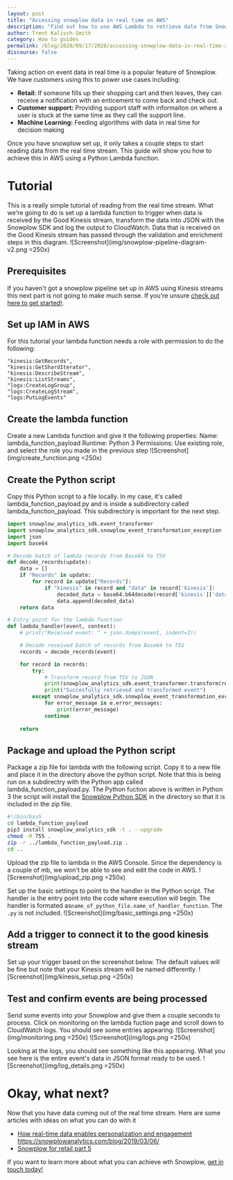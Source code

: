 ```yaml
---
layout: post
title: "Accessing snowplow data in real time on AWS"
description: "Find out how to use AWS Lambda to retrieve data from Snowplow's Kinesis stream and make real-time decisions"
author: Trent Kalisch-Smith
category: How to guides
permalink: /blog/2020/09/17/2020/accessing-snowplow-data-in-real-time-aws/
discourse: false
---
```

Taking action on event data in real time is a popular feature of Snowplow. We have customers using this to power use cases including:
*   __Retail:__ If someone fills up their shopping cart and then leaves, they can receive a notification with an enticement to come back and check out. 
*   __Customer support:__ Providing support staff with informaiton on where a user is stuck at the same time as they call the support line. 
*   __Machine Learning:__ Feeding algorithms with data in real time for decision making

Once you have snowplow set up, it only takes a couple steps to start reading data from the real time stream. This guide will show you how to achieve this in AWS using a Python Lambda function. 


# Tutorial
This is a really simple tutorial of reading from the real time stream. What we're going to do is set up a lambda function to trigger when data is received by the Good Kinesis stream, transform the data into JSON with the Snowplow SDK and log the output to CloudWatch. Data that is received on the Good Kinesis stream has passed through the validation and enrichment steps in this diagram. 
![Screenshot](img/snowplow-pipeline-diagram-v2.png =250x)

## Prerequisites
If you haven't got a snowplow pipeline set up in AWS using Kinesis streams this next part is not going to make much sense. If you're unsure [check out here to get started!](https://snowplowanalytics.com/get-started/). 

## Set up IAM in AWS
For this tutorial your lambda function needs a role with permission to do the following: 
```
"kinesis:GetRecords",
"kinesis:GetShardIterator",
"kinesis:DescribeStream",
"kinesis:ListStreams",
"logs:CreateLogGroup",
"logs:CreateLogStream",
"logs:PutLogEvents"
```

## Create the lambda function
Create a new Lambda function and give it the following properties: 
Name: lambda_function_payload
Runtime: Python 3
Permissions: Use existing role, and select the role you made in the previous step
![Screenshot](img/create_function.png =250x)

## Create the Python script
Copy this Python script to a file locally. In my case, it's called lambda_function_payload.py and is inside a subdirectory called lambda_function_payload. This subdirectory is important for the next step. 

```python
import snowplow_analytics_sdk.event_transformer
import snowplow_analytics_sdk.snowplow_event_transformation_exception
import json
import base64

# Decode batch of lambda records from Base64 to TSV
def decode_records(update):
    data = []
    if "Records" in update:
        for record in update["Records"]:
            if "kinesis" in record and "data" in record['kinesis']:
                decoded_data = base64.b64decode(record['kinesis']['data']).decode('utf-8')
                data.append(decoded_data)
    return data

# Entry point for the lambda function
def lambda_handler(event, context):
    # print("Received event: " + json.dumps(event, indent=2)) 

    # Decode received batch of records from Base64 to TSV
    records = decode_records(event)

    for record in records:
        try:
            # Transform record from TSV to JSON
            print(snowplow_analytics_sdk.event_transformer.transform(record))
            print("Succesfully retrieved and transformed event")
        except snowplow_analytics_sdk.snowplow_event_transformation_exception.SnowplowEventTransformationException as e:
            for error_message in e.error_messages:
                print(error_message)
            continue
        
    return
```

## Package and upload the Python script
Package a zip file for lambda with the following script. Copy it to a new file and place it in the directory above the python script. Note that this is being run on a subdirectry with the Python app called lambda_function_payload.py. The Python fuction above is written in Python 3 the script will install the [Snowplow Python SDK](https://github.com/snowplow/snowplow/wiki/Python-Analytics-SDK-Setup) in the directory so that it is included in the zip file.

```bash
#!/bin/bash
cd lambda_function_payload
pip3 install snowplow_analytics_sdk -t . --upgrade
chmod -R 755 .
zip -r ../lambda_function_payload.zip .
cd ..
```

Upload the zip file to lambda in the AWS Console. Since the dependency is a couple of mb, we won't be able to see and edit the code in AWS. 
![Screenshot](img/upload_zip.png =250x)

Set up the basic settings to point to the handler in the Python script. The handler is the entry point into the code where execution will begin. The handler is formated as`name_of_python_file.name_of_handler_function`. The `.py` is not included.
![Screenshot](img/basic_settings.png =250x)

## Add a trigger to connect it to the good kinesis stream
Set up your trigger based on the screenshot below. The default values will be fine but note that your Kinesis stream will be named differently.
![Screenshot](img/kinesis_setup.png =250x)

## Test and confirm events are being processed
Send some events into your Snowplow and give them a couple seconds to process. Click on monitoring on the lambda fuction page and scroll down to CloudWatch logs. You should see some entries appearing. 
![Screenshot](img/monitoring.png =250x)
![Screenshot](img/logs.png =250x)

Looking at the logs, you should see something like this appearing. What you see here is the entire event's data in JSON format ready to be used.
![Screenshot](img/log_details.png =250x)

# Okay, what next? 
Now that you have data coming out of the real time stream. Here are some articles with ideas on what you can do with it
*   [How real-time data enables personalization and engagement](https://snowplowanalytics.com/blog/2019/09/27/how-real-time-data-lets-media-companies-personalize-content-messaging-and-advertising/)
https://snowplowanalytics.com/blog/2019/03/06/
*   [Snowplow for retail part 5](snowplow-for-retail-part-5-what-can-we-do-with-data-when-were-well-established/)

If you want to learn more about what you can achieve wth Snowplow, [get in touch today!](https://snowplowanalytics.com/get-started/)